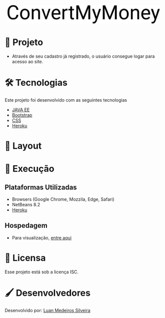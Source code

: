 <p align="center">
  <img width="489" height="60" alt="Design by DevPleno" src="https://github.com/luanmedeirossilveira/convertmymoney/blob/master/public/logo.png">
</p>

# 🔭 Projeto 
* Através de seu cadastro já registrado, o usuário consegue logar para acesso ao site.

# 🛠 Tecnologias
Este projeto foi desenvolvido com as seguintes tecnologias
* [JAVA EE]()
* [Bootstrap]()
* [CSS](https://developer.mozilla.org/pt-BR/docs/Web/CSS)
* [Heroku](https://dashboard.heroku.com/)

# 🎨 Layout

# 🔩 Execução
## Plataformas Utilizadas
* Browsers (Google Chrome, Mozzila, Edge, Safari)
* NetBeans 8.2
* [Heroku](https://dashboard.heroku.com/)

## Hospedagem
* Para visualização, [entre aqui]()

# 📜 Licensa
Esse projeto está sob a licença ISC.

# 🖌 Desenvolvedores
Desenvolvido por: [Luan Medeiros Silveira](https://www.linkedin.com/in/luan-medeiros-silveira-868020141/)
